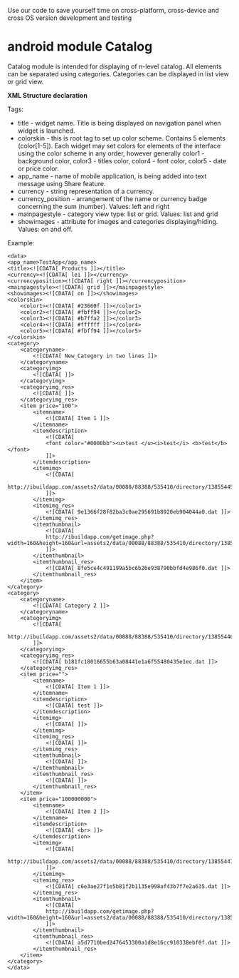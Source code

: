 Use our code to save yourself time on cross-platform, cross-device and cross OS version development and testing
# android module Catalog
Catalog module is intended for displaying of n-level catalog. All elements can be separated using categories. Categories can be displayed in list view or grid view.

**XML Structure declaration**

Tags:
- title - widget name. Title is being displayed on navigation panel when widget is launched.
- colorskin - this is root tag to set up color scheme. Contains 5 elements (color[1-5]). Each widget may set colors for elements of the interface using the color scheme in any order, however generally color1 - background color, color3 - titles color, color4 - font color, color5 - date or price color.
- app_name - name of mobile application, is being added into text message using Share feature.
- currency - string representation of a currency.
- currency_position - arrangement of the name or currency badge concerning the sum (number). Values: left and right
- mainpagestyle - category view type: list or grid. Values: list and grid
- showimages - attribute for images and categories displaying/hiding. Values: on and off.

Example:


    <data>
    <app_name>TestApp</app_name>
    <title><![CDATA[ Products ]]></title>
    <currency><![CDATA[ lei ]]></currency>
    <currencyposition><![CDATA[ right ]]></currencyposition>
    <mainpagestyle><![CDATA[ grid ]]></mainpagestyle>
    <showimages><![CDATA[ on ]]></showimages>
    <colorskin>
        <color1><![CDATA[ #23660f ]]></color1>
        <color2><![CDATA[ #fbff94 ]]></color2>
        <color3><![CDATA[ #b7ffa2 ]]></color3>
        <color4><![CDATA[ #ffffff ]]></color4>
        <color5><![CDATA[ #fbff94 ]]></color5>
    </colorskin>
    <category>
        <categoryname>
            <![CDATA[ New_Category in two lines ]]>
        </categoryname>
        <categoryimg>
            <![CDATA[ ]]>
        </categoryimg>
        <categoryimg_res>
            <![CDATA[ ]]>
        </categoryimg_res>
        <item price="100">
            <itemname>
                <![CDATA[ Item 1 ]]>
            </itemname>
            <itemdescription>
                <![CDATA[
                <font color="#0000bb"><u>test </u><i>test</i> <b>test</b></font>
                ]]>
            </itemdescription>
            <itemimg>
                <![CDATA[
                http://ibuildapp.com/assets2/data/00088/88388/535410/directory/1385544595.jpg
                ]]>
            </itemimg>
            <itemimg_res>
                <![CDATA[ 9e1366f28f82ba3c0ae295691b8920eb904044a0.dat ]]>
            </itemimg_res>
            <itemthumbnail>
                <![CDATA[
                http://ibuildapp.com/getimage.php?width=160&height=160&url=assets2/data/00088/88388/535410/directory/1385544595.jpg
                ]]>
            </itemthumbnail>
            <itemthumbnail_res>
                <![CDATA[ 8fe5ce4c491199a5bc6b26e938790bbfd4e986f0.dat ]]>
            </itemthumbnail_res>
        </item>
    </category>
    <category>
        <categoryname>
            <![CDATA[ Category 2 ]]>
        </categoryname>
        <categoryimg>
            <![CDATA[
            http://ibuildapp.com/assets2/data/00088/88388/535410/directory/1385544680.jpg
            ]]>
        </categoryimg>
        <categoryimg_res>
            <![CDATA[ b181fc18016655b63a08441e1a6f55480435e1ec.dat ]]>
        </categoryimg_res>
        <item price="">
            <itemname>
                <![CDATA[ Item 1 ]]>
            </itemname>
            <itemdescription>
                <![CDATA[ test ]]>
            </itemdescription>
            <itemimg>
                <![CDATA[ ]]>
            </itemimg>
            <itemimg_res>
                <![CDATA[ ]]>
            </itemimg_res>
            <itemthumbnail>
                <![CDATA[ ]]>
            </itemthumbnail>
            <itemthumbnail_res>
                <![CDATA[ ]]>
            </itemthumbnail_res>
        </item>
        <item price="100000000">
            <itemname>
                <![CDATA[ Item 2 ]]>
            </itemname>
            <itemdescription>
                <![CDATA[ <br> ]]>
            </itemdescription>
            <itemimg>
                <![CDATA[
                http://ibuildapp.com/assets2/data/00088/88388/535410/directory/1385544760.jpg
                ]]>
            </itemimg>
            <itemimg_res>
                <![CDATA[ c6e3ae27f1e5b81f2b1135e998af43b7f7e2a635.dat ]]>
            </itemimg_res>
            <itemthumbnail>
                <![CDATA[
                http://ibuildapp.com/getimage.php?width=160&height=160&url=assets2/data/00088/88388/535410/directory/1385544760.jpg
                ]]>
            </itemthumbnail>
            <itemthumbnail_res>
                <![CDATA[ a5d7710bed2476453300a1d8e16cc910338ebf0f.dat ]]>
            </itemthumbnail_res>
        </item>
    </category>
    </data>
